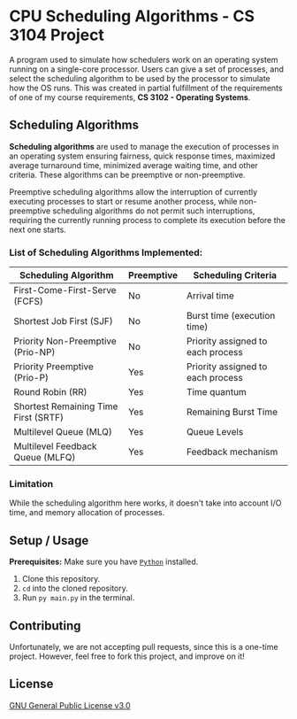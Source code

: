 # CPU Scheduling Algorithms - CS 3104 Project

A program used to simulate how schedulers work on an operating system running on a single-core processor. Users can give a set of processes, and select the scheduling algorithm to be used by the processor to simulate how the OS runs. This was created in partial fulfillment of the requirements of one of my course requirements, **CS 3102 - Operating Systems**.

## Scheduling Algorithms

**Scheduling algorithms** are used to manage the execution of processes in an operating system ensuring fairness, quick response times, maximized average turnaround time, minimized average waiting time, and other criteria. These algorithms can be preemptive or non-preemptive. 

Preemptive scheduling algorithms allow the interruption of currently executing processes to start or resume another process, while non-preemptive scheduling algorithms do not permit such interruptions, requiring the currently running process to complete its execution before the next one starts.

### List of Scheduling Algorithms Implemented:
| Scheduling Algorithm                 | Preemptive | Scheduling Criteria               |
| ------------------------------------ | ---------- | --------------------------------- |
| First-Come-First-Serve (FCFS)        | No         | Arrival time                      |
| Shortest Job First (SJF)             | No         | Burst time (execution time)       |
| Priority Non-Preemptive (Prio-NP)    | No         | Priority assigned to each process |
| Priority Preemptive (Prio-P)         | Yes        | Priority assigned to each process |
| Round Robin (RR)                     | Yes        | Time quantum                      |
| Shortest Remaining Time First (SRTF) | Yes        | Remaining Burst Time              |
| Multilevel Queue (MLQ)               | Yes        | Queue Levels                      |
| Multilevel Feedback Queue (MLFQ)     | Yes        | Feedback mechanism                |


### Limitation
While the scheduling algorithm here works, it doesn't take into account I/O time, and memory allocation of processes.

## Setup / Usage

**Prerequisites:** Make sure you have [`Python`](https://www.python.org/downloads/) installed.
1. Clone this repository.
2. `cd` into the cloned repository.
3. Run `py main.py` in the terminal.

## Contributing

Unfortunately, we are not accepting pull requests, since this is a one-time project. However, feel free to fork this project, and improve on it!

## License

[GNU General Public License v3.0](https://github.com/LaplaceXD/CpuScheduling/blob/master/LICENSE)
